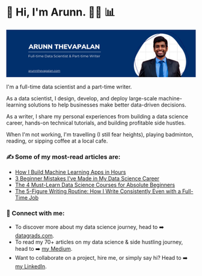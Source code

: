 # 👋 Hi, I'm Arunn. 👨‍💻 📊
<img src="https://github.com/arunnthevapalan/arunnthevapalan/blob/main/github_banner.png">

I'm a full-time data scientist and a part-time writer.

As a data scientist, I design, develop, and deploy large-scale machine-learning solutions to help businesses make better data-driven decisions.

As a writer, I share my personal experiences from building a data science career, hands-on technical tutorials, and building profitable side hustles.

When I'm not working, I'm travelling (I still fear heights), playing badminton, reading, or sipping coffee at a local cafe.

### ✍️ Some of my most-read articles are:
- [How I Build Machine Learning Apps in Hours](https://pub.towardsai.net/how-i-build-machine-learning-apps-in-hours-a1b1eaa642ed)
- [3 Beginner Mistakes I’ve Made in My Data Science Career](https://towardsdatascience.com/3-beginner-mistakes-ive-made-in-my-data-science-career-a177f1cf751b)
- [The 4 Must-Learn Data Science Courses for Absolute Beginners](https://towardsdatascience.com/the-4-must-learn-data-science-courses-for-absolute-beginners-9268fd11054c)
- [The 5-Figure Writing Routine: How I Write Consistently Even with a Full-Time Job](https://medium.com/inspired-writer/the-5-figure-writing-routine-with-a-full-time-job-62296ef1e1ef)

### 🤝 Connect with me:
- To discover more about my data science journey, head to ➡️ [datagrads.com](https://www.datagrads.com/about/).
- To read my 70+ articles on my data science & side hustling journey, head to ➡️ [my Medium](https://medium.com/@arunnthevapalan).
- Want to collaborate on a project, hire me, or simply say hi? Head to ➡️ [my LinkedIn](https://www.linkedin.com/in/arunn-thevapalan/).

<!--
**arunnthevapalan/arunnthevapalan** is a ✨ _special_ ✨ repository because its `README.md` (this file) appears on your GitHub profile.

Here are some ideas to get you started:

- 🔭 I’m currently working on ...
- 🌱 I’m currently learning ...
- 👯 I’m looking to collaborate on ...
- 🤔 I’m looking for help with ...
- 💬 Ask me about ...
- 📫 How to reach me: ...
- 😄 Pronouns: ...
- ⚡ Fun fact: ...
-->
